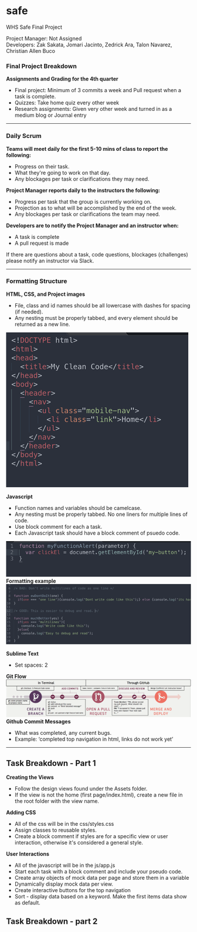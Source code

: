 # safe
WHS Safe Final Project

<p>Project Manager: Not Assigned<br>
Developers: Zak Sakata, Jomari Jacinto, Zedrick Ara, Talon Navarez, Christian Allen Buco</p>

<h3>Final Project Breakdown</h3>
<b>Assignments and Grading for the 4th quarter</b>
<ul>
  <li>Final project: Minimum of 3 commits a week and Pull request when a task is complete.</li>
  <li>Quizzes: Take home quiz every other week</li>
  <li>Research assignments: Given very other week and turned in as a medium blog or Journal entry</li>
</ul>


<hr>

<h3>Daily Scrum</h3>
<b>Teams will meet daily for the first 5-10 mins of class to report the following:</b>
<ul>
  <li>Progress on their task.</li>
  <li>What they're going to work on that day.</li>
  <li>Any blockages per task or clarifications they may need.</li>
</ul>


<b>Project Manager reports daily to the instructors the following:</b>
<ul>
  <li>Progress per task that the group is currently working on.</li>
  <li>Projection as to what will be accomplished by the end of the week.</li>
  <li>Any blockages per task or clarifications the team may need.</li>
</ul>

<b>Developers are to notify the Project Manager and an instructor when:</b>
<ul>
  <li>A task is complete</li>
  <li>A pull request is made</li>
</ul>


<p>If there are questions about a task, code questions, blockages (challenges) please notify an instructor via Slack.</p>

<hr>

<h3>Formatting Structure</h3>

<b>HTML, CSS, and Project images</b>
<ul>
  <li>File, class and id names should be all lowercase with dashes for spacing (if needed).</li>
  <li>Any nesting must be properly tabbed, and every element should be returned as a new line.</li>
</ul>
<img src="./images/html-css.png">

<b>Javascript</b>
<ul>
  <li>Function names and variables should be camelcase.</li>
  <li>Any nesting must be properly tabbed. No one liners for multiple lines of code.</li>
  <li>Use block comment for each a task.</li>
  <li>Each Javascript task should have a block comment of psuedo code.</li>
</ul>
<img src="./images/javascript.png">
<b>Formatting example</b>
<img src="./images/formatting.png">

<b>Sublime Text</b>
<ul>
  <li>Set spaces: 2</li>
</ul>

<b>Git Flow</b>
<img src="./images/git-flow.png">
<b>Github Commit Messages</b>
<ul>
  <li>What was completed, any current bugs.</li>
  <li>Example: ‘completed top navigation in html, links do not work yet’</li>
</ul>

<hr>

<h2>Task Breakdown - Part 1</h2>

<b>Creating the Views</b>
<ul>
  <li>Follow the design views found under the Assets folder.</li>
  <li>If the view is not the home (first page/index.html), create a new file in the root folder with the view name.</li>
</ul>

<b>Adding CSS</b>
<ul>
  <li>All of the css will be in the css/styles.css</li>
  <li>Assign classes to reusable styles.</li>
  <li>Create a block comment if styles are for a specific view or user interaction, otherwise it's considered a general style.</li>
</ul>

<b>User Interactions</b>
<ul>
  <li>All of the javascript will be in the js/app.js</li>
  <li>Start each task with a block comment and include your pseudo code.</li>
  <li>Create array objects of mock data per page and store them in a variable</li>
  <li>Dynamically display mock data per view.</li>
  <li>Create interactive buttons for the top navigation</li>
  <li>Sort - display data based on a keyword. Make the first items data show as default.</li>
</ul>

<h2>Task Breakdown - part 2</h2>
<ul></ul>